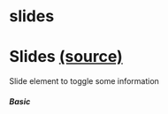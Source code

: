 
slides
=============
Slides [(source)](https://github.com/bullhorn/novo-elements/blob/master/projects/elements/components/slides)
============================================================================================

Slide element to toggle some information

##### Basic

<code-example example="basic-slide"></code-example>
